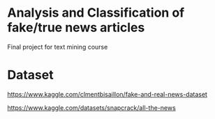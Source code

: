 # Analysis and Classification of fake/true news articles
Final project for text mining course
# Dataset
https://www.kaggle.com/clmentbisaillon/fake-and-real-news-dataset

https://www.kaggle.com/datasets/snapcrack/all-the-news
